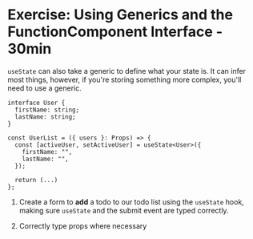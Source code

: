 # Exercise: Using Generics and the FunctionComponent Interface - 30min

`useState` can also take a generic to define what your state is. It can infer most things, however, if you're storing something more complex, you'll need to use a generic.

```tsx
interface User {
  firstName: string;
  lastName: string;
}

const UserList = ({ users }: Props) => {
  const [activeUser, setActiveUser] = useState<User>({
    firstName: "",
    lastName: "",
  });

  return (...)
};
```

1. Create a form to **add** a todo to our todo list using the `useState` hook, making sure `useState` and the submit event are typed correctly.

2. Correctly type props where necessary
